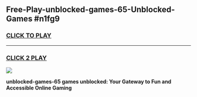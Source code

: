 
## Free-Play-unblocked-games-65-Unblocked-Games #n1fg9
<h3>
<a href="https://news.freeplayer.one?title=unblocked-games-65&ref=8M">CLICK TO PLAY</a></h3>
<hr>

<h3>
<a href="https://news.freeplayer.one?title=unblocked-games-65&ref=8M">CLICK 2 PLAY</a>
  
</h3>

<a href="https://news.freeplayer.one?title=unblocked-games-65&ref=8M"><img src="https://clearcache.store/games.png"></a>


**unblocked-games-65 games unblocked: Your Gateway to Fun and Accessible Online Gaming**
